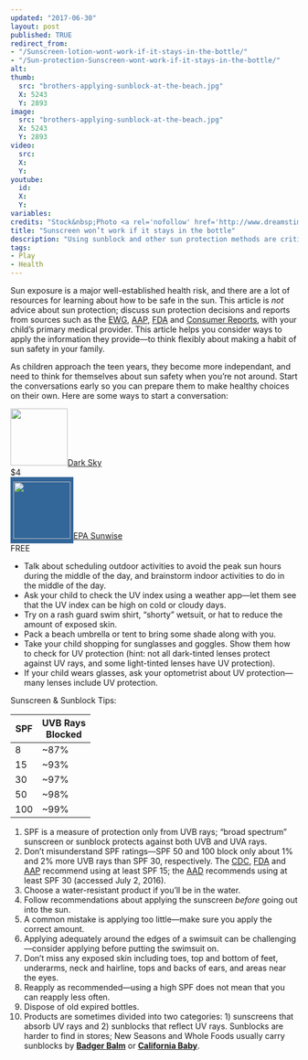 ```yaml
---
updated: "2017-06-30"
layout: post
published: TRUE
redirect_from:
- "/Sunscreen-lotion-wont-work-if-it-stays-in-the-bottle/"
- "/Sun-protection-Sunscreen-wont-work-if-it-stays-in-the-bottle/"
alt:
thumb:
  src: "brothers-applying-sunblock-at-the-beach.jpg"
  X: 5243
  Y: 2893
image:
  src: "brothers-applying-sunblock-at-the-beach.jpg"
  X: 5243
  Y: 2893
video:
  src: 
  X: 
  Y: 
youtube:
  id:
  X:
  Y:
variables:
credits: "Stock&nbsp;Photo <a rel='nofollow' href='http://www.dreamstime.com/royalty-free-stock-images-sun-protection-image9977129'>&copy;</a>&nbsp;Monika&nbsp;Adamczyk"
title: "Sunscreen won’t work if it stays in the bottle"
description: "Using sunblock and other sun protection methods are critial to skin cancer prevention. How do you help your child develop healthy sun safety habits?"
tags:
- Play
- Health
---
```

Sun exposure is a major well-established health risk, and there are a lot of resources for learning about how to be safe in the sun. This article is <i>not</i> advice about sun protection; discuss sun protection decisions and reports from sources such as the <a rel="nofollow" href="https://www.ewg.org/sunscreen/" data-inverted data-position="bottom center" data-tooltip="Enviromental Working Group">EWG</a>, <a rel="nofollow" href="https://www.healthychildren.org/" data-inverted data-position="bottom center" data-tooltip="American Academy of Pediatrics">AAP</a>, <a rel="nofollow" href="http://www.fda.gov/" data-inverted data-position="bottom center" data-tooltip="U.S. Food and Drug Administration">FDA</a> and <a rel="nofollow" href="http://www.consumerreports.org/cro/sunscreens.htm">Consumer Reports</a>, with your child’s primary medical provider. This article helps you consider ways to apply the information they provide&mdash;to think flexibly about making a habit of sun safety in your family. 

As children approach the teen years, they become more independant, and need to think for themselves about sun safety when you’re not around. Start the conversations early so you can prepare them to make healthy choices on their own. Here are some ways to start a conversation:
<aside class="ui raised segment">
	<div><a rel="nofollow" href="http://darksky.net"><img class="ui rounded image" width="100" height="100" src="{{site.url_static}}/x/darksky.jpg">Dark Sky</a><br>$4</div>
	<div><a rel="nofollow" href="https://www.epa.gov/enviro/uv-index-mobile-app"><img class="ui rounded image" width="100" style="background-color:#369;padding:7.96px 5px;" src="{{site.url_static}}/x/epa.svg">EPA Sunwise</a><br>FREE</div>
</aside>
<ul class="compact paragraph tail">
	<li>Talk about scheduling outdoor activities to avoid the peak sun hours during the middle of the day, and brainstorm indoor activities to do in the middle of the day.</li>
	<li>Ask your child to check the UV index using a weather app&mdash;let them see that the UV index can be high on cold or cloudy days.</li>
	<li>Try on a rash guard swim shirt, “shorty” wetsuit, or hat to reduce the amount of exposed skin.</li>
	<li>Pack a beach umbrella or tent to bring some shade along with you.</li>
	<li>Take your child shopping for sunglasses and goggles. Show them how to check for UV protection (hint: not all dark-tinted lenses protect against UV rays, and some light-tinted lenses have UV protection).</li>
	<li>If your child wears glasses, ask your optometrist about UV protection&mdash;many lenses include UV protection.</li>
</ul>

Sunscreen & Sunblock Tips:
<aside>
	<table class="ui very compact unstackable striped inverted orange table">
		<thead><tr><th class="right aligned">SPF</th><th class="center aligned">UVB Rays<br>Blocked</th></tr></thead>
		<tbody>
			<tr><td class="right aligned">8</td><td class="center aligned">~87%</td></tr>
			<tr><td class="right aligned">15</td><td class="center aligned">~93%</td></tr>
			<tr><td class="right aligned">30</td><td class="center aligned">~97%</td></tr>
			<tr><td class="right aligned">50</td><td class="center aligned">~98%</td></tr>
			<tr><td class="right aligned">100</td><td class="center aligned">~99%</td></tr>
		</tbody>
	</table>
</aside>
<ol class="compact paragraph tail">
	<li>SPF is a measure of protection only from UVB rays; “broad spectrum” sunscreen or sunblock protects against both UVB and UVA rays.</li>
	<li>Don’t misunderstand SPF ratings&mdash;SPF 50 and 100 block only about 1% and 2% more UVB rays than SPF 30, respectively. The <a rel="nofollow" href="http://www.cdc.gov/cancer/skin/basic_info/sun-safety.htm" data-inverted data-position="bottom center" data-tooltip="Centers for Disease Control and Prevention">CDC</a>, <a rel="nofollow" href="http://www.fda.gov/drugs/resourcesforyou/consumers/buyingusingmedicinesafely/understandingover-the-countermedicines/ucm239463.htm" data-inverted data-position="bottom center" data-tooltip="U.S. Food and Drug Administration">FDA</a> and <a rel="nofollow" href="https://www.healthychildren.org/English/safety-prevention/at-play/Pages/Sun-Safety.aspx" data-inverted data-position="bottom center" data-tooltip="American Academy of Pediatrics">AAP</a> recommend using at least SPF 15; the <a rel="nofollow" href="https://www.aad.org/media/stats/prevention-and-care/sunscreen-faqs" data-inverted data-position="bottom center" data-tooltip="American Academy of Dermatology">AAD</a> recommends using at least SPF 30 (accessed July 2, 2016).</li>
	<li>Choose a water-resistant product if you’ll be in the water.</li>
	<li>Follow recommendations about applying the sunscreen <i>before</i> going out into the sun.</li>
	<li>A common mistake is applying too little&mdash;make sure you apply the correct amount.</li>
	<li>Applying adequately around the edges of a swimsuit can be challenging&mdash;consider applying before putting the swimsuit on.</li>
	<li>Don’t miss any exposed skin including toes, top and bottom of feet, underarms, neck and hairline, tops and backs of ears, and areas near the eyes.</li>
	<li>Reapply as recommended&mdash;using a high SPF does not mean that you can reapply less often.</li>
	<li>Dispose of old expired bottles.</li>
	<li>Products are sometimes divided into two categories: 1) sunscreens that absorb UV rays and 2) sunblocks that reflect UV rays. Sunblocks are harder to find in stores; New Seasons and Whole Foods usually carry sunblocks by <a rel="nofollow" href="http://www.badgerbalm.com/sunscreen"><strong>Badger Balm</strong></a> or <a rel="nofollow" href="http://www.californiababy.com/sunscreens.html"><strong>California Baby</strong></a>.</li>
</ol>